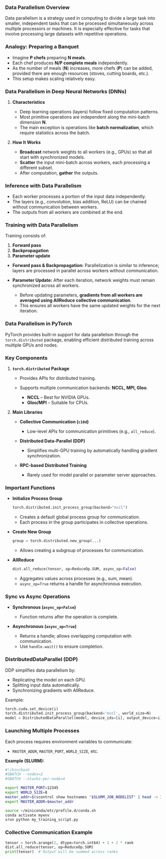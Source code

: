### **Data Parallelism Overview**

Data parallelism is a strategy used in computing to divide a large task into smaller, independent tasks that can be processed simultaneously across multiple processors or machines. It is especially effective for tasks that involve processing large datasets with repetitive operations.

### **Analogy: Preparing a Banquet**

- Imagine **P chefs** preparing **N meals**.
- Each chef produces **N/P complete meals** independently.
- As the number of meals (**N**) increases, more chefs (**P**) can be added, provided there are enough resources (stoves, cutting boards, etc.).
- This setup makes scaling relatively easy.

### **Data Parallelism in Deep Neural Networks (DNNs)**

1. **Characteristics**

   - Deep learning operations (layers) follow fixed computation patterns.
   - Most primitive operations are independent along the mini-batch dimension **N**.
   - The main exception is operations like **batch normalization**, which require statistics across the batch.

2. **How It Works**

   - **Broadcast** network weights to all workers (e.g., GPUs) so that all start with synchronized models.
   - **Scatter** the input mini-batch across workers, each processing a different subset.
   - After computation, **gather** the outputs.

### **Inference with Data Parallelism**

- Each worker processes a portion of the input data independently.
- The layers (e.g., convolution, bias addition, ReLU) can be chained without communication between workers.
- The outputs from all workers are combined at the end.

### **Training with Data Parallelism**

Training consists of:

1. **Forward pass**
2. **Backpropagation**
3. **Parameter update**

- **Forward pass & Backpropagation:**
  Parallelization is similar to inference; layers are processed in parallel across workers without communication.

- **Parameter Update:**
  After each iteration, network weights must remain synchronized across all workers.

  - Before updating parameters, **gradients from all workers are averaged using AllReduce collective communication**.
  - This ensures all workers have the same updated weights for the next iteration.

### **Data Parallelism in PyTorch**

PyTorch provides built-in support for data parallelism through the `torch.distributed` package, enabling efficient distributed training across multiple GPUs and nodes.

### **Key Components**

1. **`torch.distributed` Package**

   - Provides APIs for distributed training.
   - Supports multiple communication backends: **NCCL, MPI, Gloo**.

     - **NCCL** – Best for NVIDIA GPUs.
     - **Gloo/MPI** – Suitable for CPUs.

2. **Main Libraries**

   - **Collective Communication (`c10d`)**

     - Low-level APIs for communication primitives (e.g., `all_reduce`).

   - **Distributed Data-Parallel (DDP)**

     - Simplifies multi-GPU training by automatically handling gradient synchronization.

   - **RPC-based Distributed Training**

     - Rarely used for model parallel or parameter server approaches.

### **Important Functions**

- **Initialize Process Group**

  ```python
  torch.distributed.init_process_group(backend="nccl")
  ```

  - Creates a default global process group for communication.
  - Each process in the group participates in collective operations.

- **Create New Group**

  ```python
  group = torch.distributed.new_group(...)
  ```

  - Allows creating a subgroup of processes for communication.

- **AllReduce**

  ```python
  dist.all_reduce(tensor, op=ReduceOp.SUM, async_op=False)
  ```

  - Aggregates values across processes (e.g., sum, mean).
  - `async_op=True` returns a handle for asynchronous execution.

### **Sync vs Async Operations**

- **Synchronous (`async_op=False`)**

  - Function returns after the operation is complete.

- **Asynchronous (`async_op=True`)**

  - Returns a handle; allows overlapping computation with communication.
  - Use `handle.wait()` to ensure completion.

### **DistributedDataParallel (DDP)**

DDP simplifies data parallelism by:

- Replicating the model on each GPU.
- Splitting input data automatically.
- Synchronizing gradients with AllReduce.

Example:

```python
torch.cuda.set_device(i)
torch.distributed.init_process_group(backend='nccl', world_size=N)
model = DistributedDataParallel(model, device_ids=[i], output_device=i)
```

### **Launching Multiple Processes**

Each process requires environment variables to communicate:

- `MASTER_ADDR`, `MASTER_PORT`, `WORLD_SIZE`, etc.

**Example (SLURM):**

```bash
#!/bin/bash
#SBATCH --nodes=2
#SBATCH --ntasks-per-node=4

export MASTER_PORT=12345
export WORLD_SIZE=8
master_addr=$(scontrol show hostnames "$SLURM_JOB_NODELIST" | head -n 1)
export MASTER_ADDR=$master_addr

source ~/miniconda/etc/profile.d/conda.sh
conda activate myenv
srun python my_training_script.py
```

### **Collective Communication Example**

```python
tensor = torch.arange(2, dtype=torch.int64) + 1 + 2 * rank
dist.all_reduce(tensor, op=ReduceOp.SUM)
print(tensor)  # Output will be summed across ranks
```
